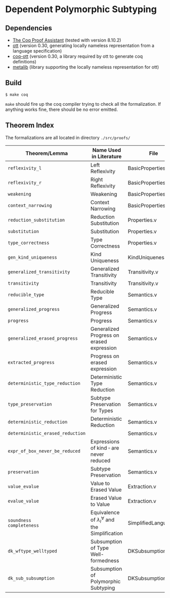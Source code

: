 # Dependent Polymorphic Subtyping

## Dependencies

- [The Coq Proof Assistant](https://coq.inria.fr/) (tested with version 8.10.2)
- [ott](https://github.com/ott-lang/ott) (version 0.30, generating locally nameless representation from a language specification)
- [coq-ott](https://github.com/ott-lang/ott/blob/master/coq-ott.opam) (version 0.30, a library required by ott to generate coq definitions)
- [metalib](https://github.com/plclub/metalib) (library supporting the locally nameless representation for ott)

## Build

```
$ make coq
```

`make` should fire up the coq compiler trying to check all the formalization. If anything works fine, there should be no error emitted.

## Theorem Index

The formalizations are all located in directory `./src/proofs/`

| Theorem/Lemma                       | Name Used in Literature                                   | File                 |
| ----------------------------------- | --------------------------------------------------------- | -------------------- |
| `reflexivity_l`                     | Left Reflexivity                                          | BasicProperties.v    |
| `reflexivity_r`                     | Right Reflexivity                                         | BasicProperties.v    |
| `weakening`                         | Weakening                                                 | BasicProperties.v    |
| `context_narrowing`                 | Context Narrowing                                         | BasicProperties.v    |
| `reduction_substitution`            | Reduction Substitution                                    | Properties.v         |
| `substitution`                      | Substitution                                              | Properties.v         |
| `type_correctness`                  | Type Correctness                                          | Properties.v         |
| `gen_kind_uniqueness`               | Kind Uniqueness                                           | KindUniqueness.v     |
| `generalized_transitivity`          | Generalized Transitivity                                  | Transitivity.v       |
| `transitivity`                      | Transitivity                                              | Transitivity.v       |
| `reducible_type`                    | Reducible Type                                            | Semantics.v          |
| `generalized_progress`              | Generalized Progress                                      | Semantics.v          |
| `progress`                          | Progress                                                  | Semantics.v          |
| `generalized_erased_progress`       | Generalized Progress on erased expression                 | Semantics.v          |
| `extracted_progress`                | Progress on erased expression                             | Semantics.v          |
| `deterministic_type_reduction`      | Deterministic Type Reduction                              | Semantics.v          |
| `type_preservation`                 | Subtype Preservation for Types                            | Semantics.v          |
| `deterministic_reduction`           | Deterministic Reduction                                   | Semantics.v          |
| `deterministic_erased_reduction`    |                                                           | Semantics.v          |
| `expr_of_box_never_be_reduced`      | Expressions of kind $\square$ are never reduced           | Semantics.v          |
| `preservation`                      | Subtype Preservation                                      | Semantics.v          |
| `value_evalue`                      | Value to Erased Value                                     | Extraction.v         |
| `evalue_value`                      | Erased Value to Value                                     | Extraction.v         |
| `soundness`<br />`completeness`     | Equivalence of $\lambda_I^\forall$ and the Simplification | SimplifiedLanguage.v |
| `dk_wftype_welltyped`               | Subsumption of Type Well-formedness                       | DKSubsumption.v      |
| `dk_sub_subsumption`                | Subsumption of Polymorphic Subtyping                      | DKSubsumption.v      |

